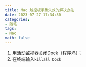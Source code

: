 ```yaml
---
title: Mac 触控板手势失效的解决办法
date: 2023-07-27 17:34:30
categories:
- 随笔
tags:
- Mac
math: false
---
```


1. 用活动监视器关闭Dock（程序坞）；
2. 在终端输入`killall Dock`
